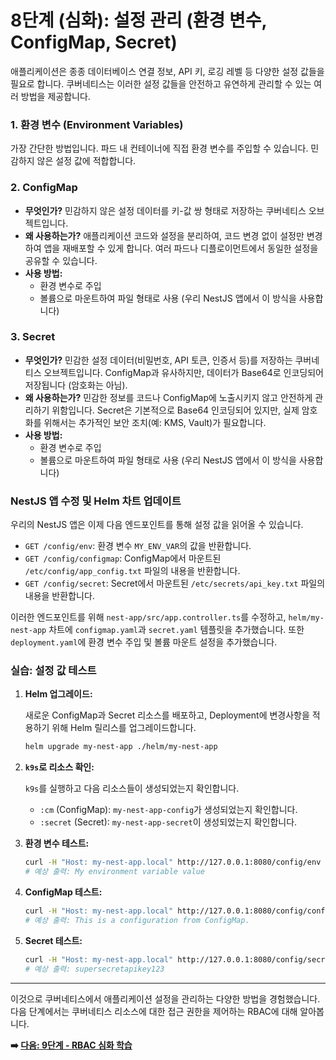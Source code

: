 # 8단계 (심화): 설정 관리 (환경 변수, ConfigMap, Secret)

애플리케이션은 종종 데이터베이스 연결 정보, API 키, 로깅 레벨 등 다양한 설정 값들을 필요로 합니다. 쿠버네티스는 이러한 설정 값들을 안전하고 유연하게 관리할 수 있는 여러 방법을 제공합니다.

### 1. 환경 변수 (Environment Variables)

가장 간단한 방법입니다. 파드 내 컨테이너에 직접 환경 변수를 주입할 수 있습니다. 민감하지 않은 설정 값에 적합합니다.

### 2. ConfigMap

*   **무엇인가?** 민감하지 않은 설정 데이터를 키-값 쌍 형태로 저장하는 쿠버네티스 오브젝트입니다.
*   **왜 사용하는가?** 애플리케이션 코드와 설정을 분리하여, 코드 변경 없이 설정만 변경하여 앱을 재배포할 수 있게 합니다. 여러 파드나 디플로이먼트에서 동일한 설정을 공유할 수 있습니다.
*   **사용 방법:**
    *   환경 변수로 주입
    *   볼륨으로 마운트하여 파일 형태로 사용 (우리 NestJS 앱에서 이 방식을 사용합니다)

### 3. Secret

*   **무엇인가?** 민감한 설정 데이터(비밀번호, API 토큰, 인증서 등)를 저장하는 쿠버네티스 오브젝트입니다. ConfigMap과 유사하지만, 데이터가 Base64로 인코딩되어 저장됩니다 (암호화는 아님).
*   **왜 사용하는가?** 민감한 정보를 코드나 ConfigMap에 노출시키지 않고 안전하게 관리하기 위함입니다. Secret은 기본적으로 Base64 인코딩되어 있지만, 실제 암호화를 위해서는 추가적인 보안 조치(예: KMS, Vault)가 필요합니다.
*   **사용 방법:**
    *   환경 변수로 주입
    *   볼륨으로 마운트하여 파일 형태로 사용 (우리 NestJS 앱에서 이 방식을 사용합니다)

### NestJS 앱 수정 및 Helm 차트 업데이트

우리의 NestJS 앱은 이제 다음 엔드포인트를 통해 설정 값을 읽어올 수 있습니다.

*   `GET /config/env`: 환경 변수 `MY_ENV_VAR`의 값을 반환합니다.
*   `GET /config/configmap`: ConfigMap에서 마운트된 `/etc/config/app_config.txt` 파일의 내용을 반환합니다.
*   `GET /config/secret`: Secret에서 마운트된 `/etc/secrets/api_key.txt` 파일의 내용을 반환합니다.

이러한 엔드포인트를 위해 `nest-app/src/app.controller.ts`를 수정하고, `helm/my-nest-app` 차트에 `configmap.yaml`과 `secret.yaml` 템플릿을 추가했습니다. 또한 `deployment.yaml`에 환경 변수 주입 및 볼륨 마운트 설정을 추가했습니다.

### 실습: 설정 값 테스트

1.  **Helm 업그레이드:**

    새로운 ConfigMap과 Secret 리소스를 배포하고, Deployment에 변경사항을 적용하기 위해 Helm 릴리스를 업그레이드합니다.

    ```bash
    helm upgrade my-nest-app ./helm/my-nest-app
    ```

2.  **`k9s`로 리소스 확인:**

    `k9s`를 실행하고 다음 리소스들이 생성되었는지 확인합니다.
    *   `:cm` (ConfigMap): `my-nest-app-config`가 생성되었는지 확인합니다.
    *   `:secret` (Secret): `my-nest-app-secret`이 생성되었는지 확인합니다.

3.  **환경 변수 테스트:**

    ```bash
    curl -H "Host: my-nest-app.local" http://127.0.0.1:8080/config/env
    # 예상 출력: My environment variable value
    ```

4.  **ConfigMap 테스트:**

    ```bash
    curl -H "Host: my-nest-app.local" http://127.0.0.1:8080/config/configmap
    # 예상 출력: This is a configuration from ConfigMap.
    ```

5.  **Secret 테스트:**

    ```bash
    curl -H "Host: my-nest-app.local" http://127.0.0.1:8080/config/secret
    # 예상 출력: supersecretapikey123
    ```

---

이것으로 쿠버네티스에서 애플리케이션 설정을 관리하는 다양한 방법을 경험했습니다. 다음 단계에서는 쿠버네티스 리소스에 대한 접근 권한을 제어하는 RBAC에 대해 알아봅니다.

**➡️ [다음: 9단계 - RBAC 심화 학습](./09-rbac-deep-dive.md)**

